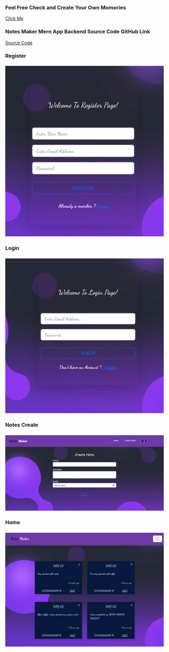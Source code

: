 
<h3>Feel Free Check and Create Your Own Momories</h3>
<a href="https://notes-maker-frontend.netlify.app">Click Me<a/>
<br/>
<h3>Notes Maker Mern App Backend Source Code GitHub Link </h3>
<a href="https://github.com/KIRUBAHARAN8878M/NOTES_MAKER_BACKEND">Source Code<a/>
<br/>
<h3>Register<h3/>
<img src="./RegisterPage.jpeg" alt="Pay">
<br/>
<h3>Login<h3/>
<img src="./LoginPage.jpeg" alt="Home">
<br/>
<h3>Notes Create<h3/>
<img src="./CreatePage.jpg" alt="Pay">
<br/>
<h3>Home<h3/>
<img src="./HomePage.jpeg" alt="Pay">
<br/>
